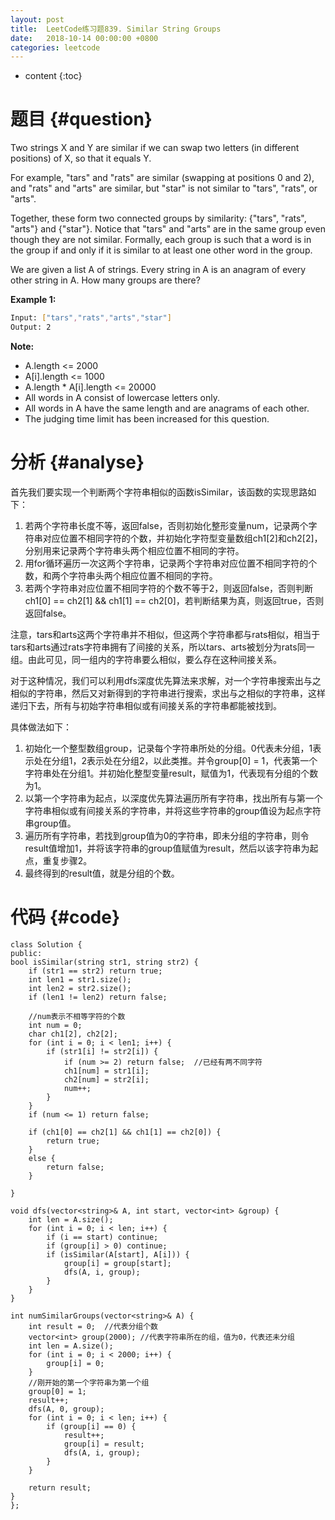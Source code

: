 ```yaml
---
layout: post
title:  LeetCode练习题839. Similar String Groups
date:   2018-10-14 00:00:00 +0800
categories: leetcode
---
```


* content
{:toc}



# 题目  {#question}
Two strings X and Y are similar if we can swap two letters (in different positions) of X, so that it equals Y.

For example, "tars" and "rats" are similar (swapping at positions 0 and 2), and "rats" and "arts" are similar, but "star" is not similar to "tars", "rats", or "arts".

Together, these form two connected groups by similarity: {"tars", "rats", "arts"} and {"star"}.  Notice that "tars" and "arts" are in the same group even though they are not similar.  Formally, each group is such that a word is in the group if and only if it is similar to at least one other word in the group.

We are given a list A of strings.  Every string in A is an anagram of every other string in A.  How many groups are there?

**Example 1:**
```bash
Input: ["tars","rats","arts","star"]
Output: 2
```

**Note:**

- A.length <= 2000
- A[i].length <= 1000
- A.length * A[i].length <= 20000
- All words in A consist of lowercase letters only.
- All words in A have the same length and are anagrams of each other.
- The judging time limit has been increased for this question.


# 分析  {#analyse}
首先我们要实现一个判断两个字符串相似的函数isSimilar，该函数的实现思路如下：
1. 若两个字符串长度不等，返回false，否则初始化整形变量num，记录两个字符串对应位置不相同字符的个数，并初始化字符型变量数组ch1[2]和ch2[2]，分别用来记录两个字符串头两个相应位置不相同的字符。
2. 用for循环遍历一次这两个字符串，记录两个字符串对应位置不相同字符的个数，和两个字符串头两个相应位置不相同的字符。
3. 若两个字符串对应位置不相同字符的个数不等于2，则返回false，否则判断ch1[0] == ch2[1] && ch1[1] == ch2[0]，若判断结果为真，则返回true，否则返回false。

注意，tars和arts这两个字符串并不相似，但这两个字符串都与rats相似，相当于tars和arts通过rats字符串拥有了间接的关系，所以tars、arts被划分为rats同一组。由此可见，同一组内的字符串要么相似，要么存在这种间接关系。

对于这种情况，我们可以利用dfs深度优先算法来求解，对一个字符串搜索出与之相似的字符串，然后又对新得到的字符串进行搜索，求出与之相似的字符串，这样递归下去，所有与初始字符串相似或有间接关系的字符串都能被找到。

具体做法如下：
1. 初始化一个整型数组group，记录每个字符串所处的分组。0代表未分组，1表示处在分组1，2表示处在分组2，以此类推。并令group[0] = 1，代表第一个字符串处在分组1。并初始化整型变量result，赋值为1，代表现有分组的个数为1。
2. 以第一个字符串为起点，以深度优先算法遍历所有字符串，找出所有与第一个字符串相似或有间接关系的字符串，并将这些字符串的group值设为起点字符串group值。
3. 遍历所有字符串，若找到group值为0的字符串，即未分组的字符串，则令result值增加1，并将该字符串的group值赋值为result，然后以该字符串为起点，重复步骤2。
4. 最终得到的result值，就是分组的个数。

# 代码  {#code}
```
class Solution {
public:
bool isSimilar(string str1, string str2) {
    if (str1 == str2) return true;
	int len1 = str1.size();
	int len2 = str2.size();
	if (len1 != len2) return false;
	
	//num表示不相等字符的个数
	int num = 0;
	char ch1[2], ch2[2];
	for (int i = 0; i < len1; i++) {
		if (str1[i] != str2[i]) {
			if (num >= 2) return false;  //已经有两不同字符
			ch1[num] = str1[i];
			ch2[num] = str2[i];
			num++;
		}
	}
	if (num <= 1) return false;

	if (ch1[0] == ch2[1] && ch1[1] == ch2[0]) {
		return true;
	}
	else {
		return false;
	}

}

void dfs(vector<string>& A, int start, vector<int> &group) {
	int len = A.size();
	for (int i = 0; i < len; i++) {
		if (i == start) continue;
		if (group[i] > 0) continue;
		if (isSimilar(A[start], A[i])) {
			group[i] = group[start];
			dfs(A, i, group);
		}
	}
}

int numSimilarGroups(vector<string>& A) {
	int result = 0;  //代表分组个数
	vector<int> group(2000); //代表字符串所在的组，值为0，代表还未分组
	int len = A.size();
	for (int i = 0; i < 2000; i++) {
		group[i] = 0;
	}
	//刚开始的第一个字符串为第一个组
	group[0] = 1;
	result++;
	dfs(A, 0, group);
	for (int i = 0; i < len; i++) {
		if (group[i] == 0) {
			result++;
			group[i] = result;
			dfs(A, i, group);
		}
	}

	return result;
} 
};
```
